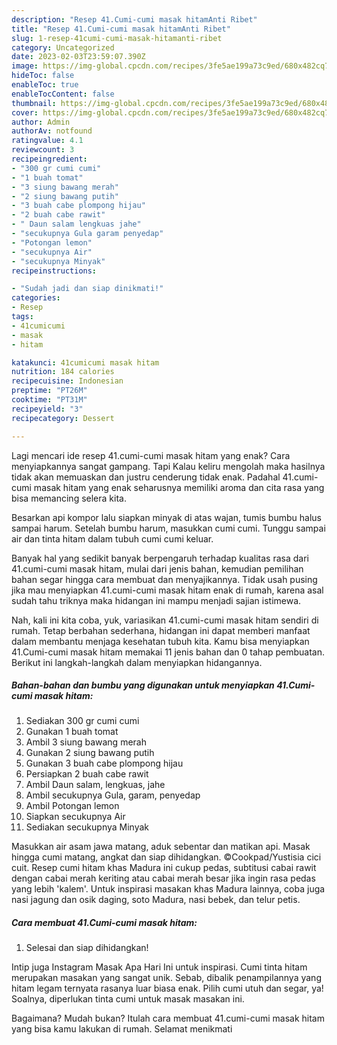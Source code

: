 ```yaml
---
description: "Resep 41.Cumi-cumi masak hitamAnti Ribet"
title: "Resep 41.Cumi-cumi masak hitamAnti Ribet"
slug: 1-resep-41cumi-cumi-masak-hitamanti-ribet
category: Uncategorized
date: 2023-02-03T23:59:07.390Z
image: https://img-global.cpcdn.com/recipes/3fe5ae199a73c9ed/680x482cq70/41cumi-cumi-masak-hitam-foto-resep-utama.jpg
hideToc: false
enableToc: true
enableTocContent: false
thumbnail: https://img-global.cpcdn.com/recipes/3fe5ae199a73c9ed/680x482cq70/41cumi-cumi-masak-hitam-foto-resep-utama.jpg
cover: https://img-global.cpcdn.com/recipes/3fe5ae199a73c9ed/680x482cq70/41cumi-cumi-masak-hitam-foto-resep-utama.jpg
author: Admin
authorAv: notfound
ratingvalue: 4.1
reviewcount: 3
recipeingredient:
- "300 gr cumi cumi"
- "1 buah tomat"
- "3 siung bawang merah"
- "2 siung bawang putih"
- "3 buah cabe plompong hijau"
- "2 buah cabe rawit"
- " Daun salam lengkuas jahe"
- "secukupnya Gula garam penyedap"
- "Potongan lemon"
- "secukupnya Air"
- "secukupnya Minyak"
recipeinstructions:

- "Sudah jadi dan siap dinikmati!"
categories:
- Resep
tags:
- 41cumicumi
- masak
- hitam

katakunci: 41cumicumi masak hitam 
nutrition: 184 calories
recipecuisine: Indonesian
preptime: "PT26M"
cooktime: "PT31M"
recipeyield: "3"
recipecategory: Dessert

---
```



Lagi mencari ide resep 41.cumi-cumi masak hitam yang enak? Cara menyiapkannya sangat gampang. Tapi Kalau keliru mengolah maka hasilnya tidak akan memuaskan dan justru cenderung tidak enak. Padahal 41.cumi-cumi masak hitam yang enak seharusnya memiliki aroma dan cita rasa yang bisa memancing selera kita.


Besarkan api kompor lalu siapkan minyak di atas wajan, tumis bumbu halus sampai harum. Setelah bumbu harum, masukkan cumi cumi. Tunggu sampai air dan tinta hitam dalam tubuh cumi cumi keluar.

Banyak hal yang sedikit banyak berpengaruh terhadap kualitas rasa dari 41.cumi-cumi masak hitam, mulai dari jenis bahan, kemudian pemilihan bahan segar hingga cara membuat dan menyajikannya. Tidak usah pusing jika mau menyiapkan 41.cumi-cumi masak hitam enak di rumah, karena asal sudah tahu triknya maka hidangan ini mampu menjadi sajian istimewa.


Nah, kali ini kita coba, yuk, variasikan 41.cumi-cumi masak hitam sendiri di rumah. Tetap berbahan sederhana, hidangan ini dapat memberi manfaat dalam membantu menjaga kesehatan tubuh kita. Kamu bisa menyiapkan 41.Cumi-cumi masak hitam memakai 11 jenis bahan dan 0 tahap pembuatan. Berikut ini langkah-langkah dalam menyiapkan hidangannya.

<!--inarticleads1-->

##### Bahan-bahan dan bumbu yang digunakan untuk menyiapkan 41.Cumi-cumi masak hitam:

1. Sediakan 300 gr cumi cumi
1. Gunakan 1 buah tomat
1. Ambil 3 siung bawang merah
1. Gunakan 2 siung bawang putih
1. Gunakan 3 buah cabe plompong hijau
1. Persiapkan 2 buah cabe rawit
1. Ambil  Daun salam, lengkuas, jahe
1. Ambil secukupnya Gula, garam, penyedap
1. Ambil Potongan lemon
1. Siapkan secukupnya Air
1. Sediakan secukupnya Minyak


Masukkan air asam jawa matang, aduk sebentar dan matikan api. Masak hingga cumi matang, angkat dan siap dihidangkan. ©Cookpad/Yustisia cici cuit. Resep cumi hitam khas Madura ini cukup pedas, subtitusi cabai rawit dengan cabai merah keriting atau cabai merah besar jika ingin rasa pedas yang lebih &#39;kalem&#39;. Untuk inspirasi masakan khas Madura lainnya, coba juga nasi jagung dan osik daging, soto Madura, nasi bebek, dan telur petis. 

<!--inarticleads2-->

##### Cara membuat 41.Cumi-cumi masak hitam:


1. Selesai dan siap dihidangkan!

Intip juga Instagram Masak Apa Hari Ini untuk inspirasi. Cumi tinta hitam merupakan masakan yang sangat unik. Sebab, dibalik penampilannya yang hitam legam ternyata rasanya luar biasa enak. Pilih cumi utuh dan segar, ya! Soalnya, diperlukan tinta cumi untuk masak masakan ini. 

Bagaimana? Mudah bukan? Itulah cara membuat 41.cumi-cumi masak hitam yang bisa kamu lakukan di rumah. Selamat menikmati
